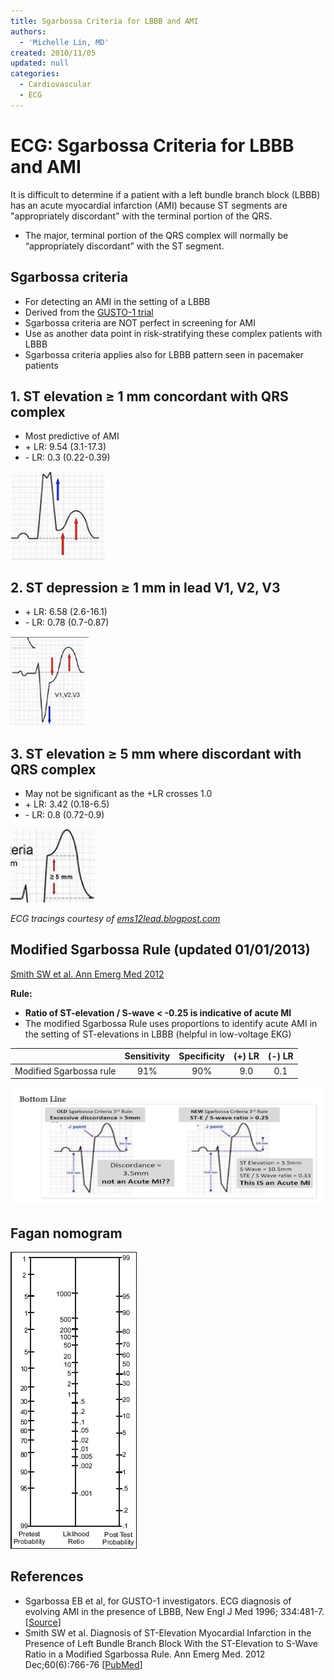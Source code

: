 ```yaml
---
title: Sgarbossa Criteria for LBBB and AMI
authors:
  - 'Michelle Lin, MD'
created: 2010/11/05
updated: null
categories:
  - Cardiovascular
  - ECG
---
```


# ECG: Sgarbossa Criteria for LBBB and AMI

It is difficult to determine if a patient with a left bundle branch block (LBBB) has an acute myocardial infarction (AMI) because ST segments are "appropriately discordant" with the terminal portion of the QRS. 

- The major, terminal portion of the QRS complex will normally be “appropriately discordant” with the ST segment.

## Sgarbossa criteria

- For detecting an AMI in the setting of a LBBB
- Derived from the [GUSTO-1 trial](http://www.nejm.org/doi/full/10.1056/NEJM199602223340801)
- Sgarbossa criteria are NOT perfect in screening for AMI
- Use as another data point in risk-stratifying these complex patients with LBBB
- Sgarbossa criteria applies also for LBBB pattern seen in pacemaker patients

## 1. ST elevation &ge; 1 mm concordant with QRS complex

- Most predictive of AMI
- \+ LR: 9.54 (3.1-17.3)
- \- LR: 0.3 (0.22-0.39)

![ST elevation example](media/ecg-sgarbossa_image-1.png)

## 2. ST depression &ge; 1 mm in lead V1, V2, V3

- \+ LR: 6.58 (2.6-16.1)
- \- LR: 0.78 (0.7-0.87)

![ST depression example](media/ecg-sgarbossa_image-2.png)

## 3. ST elevation &ge; 5 mm where discordant with QRS complex

- May not be significant as the +LR crosses 1.0
- \+ LR: 3.42 (0.18-6.5)
- \- LR: 0.8 (0.72-0.9)

![ST elevation greater than 5 millimeters example](media/ecg-sgarbossa_image-3.png)

_ECG tracings courtesy of [ems12lead.blogpost.com](http://ems12lead.blogpost.com)_

## Modified Sgarbossa Rule (updated 01/01/2013)

[Smith SW et al. Ann Emerg Med 2012](http://www.ncbi.nlm.nih.gov/pubmed?term=22939607) 

**Rule:**

- **Ratio of ST-elevation / S-wave &lt; -0.25 is indicative of acute MI**
- The modified Sgarbossa Rule uses proportions to identify acute AMI in the setting of ST-elevations in LBBB (helpful in low-voltage EKG)

|                         | **Sensitivity** | **Specificity** | **(+) LR** | **(-) LR** |
| ----------------------- | :-------------: | :-------------: | :--------: | :--------: |
| Modified Sgarbossa rule |       91%       |       90%       |     9.0    |     0.1    |

![Old Sgarbossa rule juxtaposed against new Sgarbossa rule](media/ecg-sgarbossa_image-4.png)

## Fagan nomogram

![Fagan nomogram](media/ecg-sgarbossa_image-5.png)

## References

- Sgarbossa EB et al, for GUSTO-1 investigators. ECG diagnosis of evolving AMI in the presence of LBBB, New Engl J Med 1996; 334:481-7. [[Source](http://www.nejm.org/doi/full/10.1056/NEJM199602223340801)]
- Smith SW et al. Diagnosis of ST-Elevation Myocardial Infarction in the Presence of Left Bundle Branch Block With the ST-Elevation to S-Wave Ratio in a Modified Sgarbossa Rule. Ann Emerg Med. 2012 Dec;60(6):766-76 [[PubMed](https://www.ncbi.nlm.nih.gov/pubmed/22939607)]
